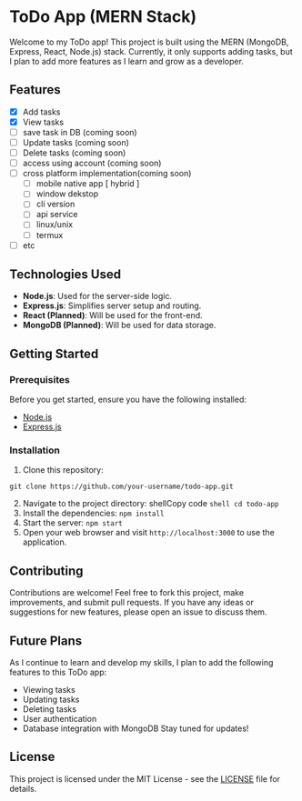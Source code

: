 # ToDo App (MERN Stack)
Welcome to my ToDo app! This project is built using the MERN (MongoDB, Express, React, Node.js) stack. Currently, it only supports adding tasks, but I plan to add more features as I learn and grow as a developer.

## Features
- [x] Add tasks
- [x] View tasks
- [ ] save task in DB (coming soon) 
- [ ] Update tasks (coming soon)
- [ ] Delete tasks (coming soon)
- [ ] access using account (coming soon)
- [ ] cross platform implementation(coming soon)
  - [ ] mobile native app [ hybrid ]
  - [ ] window dekstop
  - [ ] cli version
  - [ ] api service
  - [ ] linux/unix
  - [ ] termux
- [ ] etc
      
## Technologies Used
- **Node.js**: Used for the server-side logic.
- **Express.js**: Simplifies server setup and routing.
- **React (Planned)**: Will be used for the front-end.
- **MongoDB (Planned)**: Will be used for data storage.

## Getting Started
### Prerequisites
Before you get started, ensure you have the following installed:
- [Node.js](https://nodejs.org/)
- [Express.js](https://expressjs.com/)

### Installation
1. Clone this repository:     
```shell    
git clone https://github.com/your-username/todo-app.git
```
2.  Navigate to the project directory: 
    shellCopy code
    ```shell cd todo-app```
3.  Install the dependencies:
    `npm install`
4.  Start the server:
    `npm start`
5.  Open your web browser and visit `http://localhost:3000` to use the application.

Contributing
------------
Contributions are welcome! Feel free to fork this project, make improvements, and submit pull requests. If you have any ideas or suggestions for new features, please open an issue to discuss them.

Future Plans
------------
As I continue to learn and develop my skills, I plan to add the following features to this ToDo app:
*   Viewing tasks
*   Updating tasks
*   Deleting tasks
*   User authentication
*   Database integration with MongoDB
Stay tuned for updates!

License
-------
This project is licensed under the MIT License - see the [LICENSE](LICENSE) file for details.
